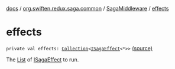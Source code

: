 [docs](../../index.md) / [org.swiften.redux.saga.common](../index.md) / [SagaMiddleware](index.md) / [effects](./effects.md)

# effects

`private val effects: `[`Collection`](https://kotlinlang.org/api/latest/jvm/stdlib/kotlin.collections/-collection/index.html)`<`[`ISagaEffect`](../-i-saga-effect.md)`<*>>` [(source)](https://github.com/protoman92/KotlinRedux/tree/master/common/common-saga/src/main/kotlin/org/swiften/redux/saga/common/SagaMiddleware.kt#L37)

The [List](https://kotlinlang.org/api/latest/jvm/stdlib/kotlin.collections/-list/index.html) of [ISagaEffect](../-i-saga-effect.md) to run.

